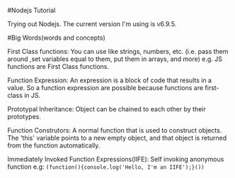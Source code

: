#Nodejs Tutorial

Trying out Nodejs. The current version I'm using is v6.9.5.

#Big Words(words and concepts)

First Class functions: You can use like strings, numbers, etc. (i.e. pass them around
,set variables equal to them, put them in arrays, and more)
e.g. JS functions are First Class functions.

Function Expression: An expression is a block of code that results in a value. So a function
expression are possible because functions are first-class in JS.

Prototypal Inheritance: Object can be chained to each other by their prototypes.

Function Construtors: A normal function that is used to construct objects. The 'this' 
variable points to a new empty object, and that object is returned from the 
function automatically.

Immediately Invoked Function Expressions(IIFE): Self invoking anonymous function e.g:
````(function(){console.log('Hello, I'm an IIFE');}())````